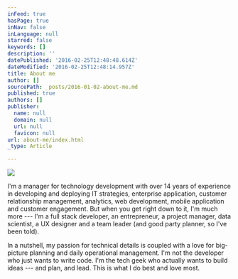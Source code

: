 ```yaml
---
inFeed: true
hasPage: true
inNav: false
inLanguage: null
starred: false
keywords: []
description: ''
datePublished: '2016-02-25T12:48:48.614Z'
dateModified: '2016-02-25T12:48:14.957Z'
title: About me
author: []
sourcePath: _posts/2016-01-02-about-me.md
published: true
authors: []
publisher:
  name: null
  domain: null
  url: null
  favicon: null
url: about-me/index.html
_type: Article

---
```

![](https://the-grid-user-content.s3-us-west-2.amazonaws.com/b50df91a-d01e-4859-b389-7497a559b5de.jpg)

I'm a manager for technology development with over 14 years of experience in developing and deploying IT strategies, enterprise application, customer relationship management, analytics, web development, mobile application and customer engagement. But when you get right down to it, I'm much more --- I'm a full stack developer, an entrepreneur, a project manager, data scientist, a UX designer and a team leader (and good party planner, so I've been told).

In a nutshell, my passion for technical details is coupled with a love for big-picture planning and daily operational management. I'm not the developer who just wants to write code. I'm the tech geek who actually wants to build ideas --- and plan, and lead. This is what I do best and love most.